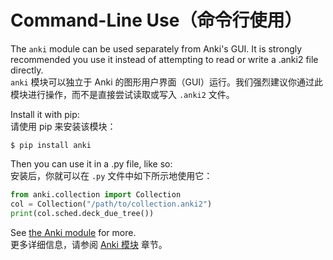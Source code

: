# Command-Line Use（命令行使用）

The `anki` module can be used separately from Anki's GUI. It is strongly recommended you use it instead of attempting to read or write a .anki2 file directly.<br>
`anki` 模块可以独立于 Anki 的图形用户界面（GUI）运行。我们强烈建议你通过此模块进行操作，而不是直接尝试读取或写入 `.anki2` 文件。

Install it with pip:<br>
请使用 pip 来安装该模块：

```shell
$ pip install anki
```

Then you can use it in a .py file, like so:<br>
安装后，你就可以在 `.py` 文件中如下所示地使用它：

```python
from anki.collection import Collection
col = Collection("/path/to/collection.anki2")
print(col.sched.deck_due_tree())
```

See [the Anki module](./the-anki-module.md) for more.<br>
更多详细信息，请参阅 [Anki 模块](./the-anki-module.md) 章节。
